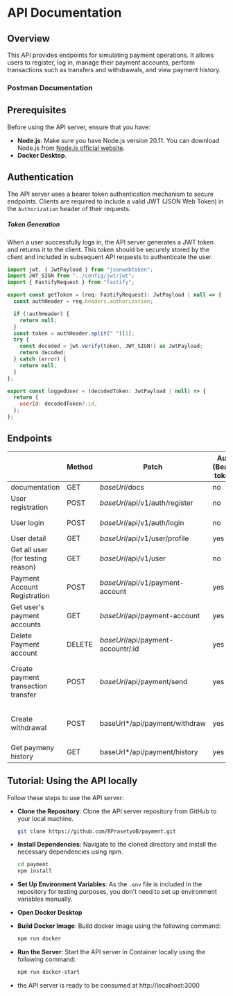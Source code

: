 # API Documentation

## Overview

This API provides endpoints for simulating payment operations. It allows users to register, log in, manage their payment accounts, perform transactions such as transfers and withdrawals, and view payment history.

### Postman Documentation

## Prerequisites

Before using the API server, ensure that you have:

- **Node.js**: Make sure you have Node.js version 20.11. You can download Node.js from [Node.js official website](https://nodejs.org/en/download).
- **Docker Desktop**.

## Authentication

The API server uses a bearer token authentication mechanism to secure endpoints. Clients are required to include a valid JWT (JSON Web Token) in the `Authorization` header of their requests.

##### Token Generation

When a user successfully logs in, the API server generates a JWT token and returns it to the client. This token should be securely stored by the client and included in subsequent API requests to authenticate the user.

```javascript
import jwt, { JwtPayload } from "jsonwebtoken";
import JWT_SIGN from "../config/jwt/jwt";
import { FastifyRequest } from "fastify";

export const getToken = (req: FastifyRequest): JwtPayload | null => {
  const authHeader = req.headers.authorization;

  if (!authHeader) {
    return null;
  }
  const token = authHeader.split(" ")[1];
  try {
    const decoded = jwt.verify(token, JWT_SIGN!) as JwtPayload;
    return decoded;
  } catch (error) {
    return null;
  }
};

export const loggedUser = (decodedToken: JwtPayload | null) => {
  return {
    userId: decodedToken?.id,
  };
};
```

## Endpoints

|                                     | Method | Patch                              | Auth (Bearer token) | Req.body                                                                         |
| ----------------------------------- | ------ | ---------------------------------- | ------------------- | -------------------------------------------------------------------------------- |
| documentation                       | GET    | *baseUrl*/docs                     | no                  | -                                                                                |
| User registration                   | POST   | *baseUrl*/api/v1/auth/register     | no                  | name: string, password: string                                                   |
| User login                          | POST   | *baseUrl*/api/v1/auth/login        | no                  | id: string, password: string                                                     |
| User detail                         | GET    | *baseUrl*/api/v1/user/profile      | yes                 | -                                                                                |
| Get all user (for testing reason)   | GET    | *baseUrl*/api/v1/user              | no                  | -                                                                                |
| Payment Account Registration        | POST   | *baseUrl*/api/v1/payment-account   | yes                 | account_name: string , account_number: string, type: string                      |
| Get user's payment accounts         | GET    | *baseUrl*/api/payment-account      | yes                 | -                                                                                |
| Delete Payment account              | DELETE | *baseUrl*/api/payment-accountr/:id | yes                 | -                                                                                |
| Create payment transaction transfer | POST   | *baseUrl*/api/payment/send         | yes                 | payment_account_id: number, amount: number, currency: string, to_address: string |
| Create withdrawal                   | POST   | baseUrl*/api/payment/withdraw      | yes                 | payment_account_id:  number, amount: number, currency: string                    |
| Get paymeny history                 | GET    | baseUrl*/api/payment/history       | yes                 | -                                                                                |

## Tutorial: Using the API locally

Follow these steps to use the API server:

- **Clone the Repository**: Clone the API server repository from GitHub to your local machine.
  
  ```bash
  git clone https://github.com/RPrasetyoB/payment.git
  ```

- **Install Dependencies**: Navigate to the cloned directory and install the necessary dependencies using npm.
  
  ```bash
  cd payment
  npm install
  ```

- **Set Up Environment Variables**: As the `.env` file is included in the repository for testing purposes, you don't need to set up environment variables manually.

- **Open Docker Desktop**

- **Build Docker Image**: Build docker image using the following command:
  
  ```bash
  npm run docker
  ```

- **Run the Server**: Start the API server in Container locally using the following command:
  
  ```bash
  npm run docker-start
  ```

- the API server is ready to be consumed at http://localhost:3000
